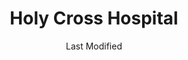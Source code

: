 ---
layout: location-page
date: Last Modified
description: "Local COVID-19 testing is available at Holy Cross Hospital in Taos, New Mexico, USA."
permalink: "locations/new-mexico/taos/holy-cross-hospital/"
tags:
  - locations
  - new-mexico
title: Holy Cross Hospital 
uniqueName: holy-cross-hospital
state: New Mexico
stateAbbr: NM
hood: "Taos"
address: "1397 Weimer Road"
city: "Taos"
zip: "87571"
zipsNearby: "81120 81126 81129 81138 81141 81148 81152 81091 87510 87516 87511 87512 87513 87514 87712 87515 87517 87518 87519 87713 87521 87576 87522 87714 87715 87523 87578 87524 87012 87527 87710 87718 87529 87530 87531 87532 87533 87537 87535 87722 87723 87539 87701 87745 87544 87545 87551 87728 87548 87731 87732 87734 87549 87552 87553 87554 87556 87736 87557 87558 87742 87562 87564 87565 87566 87567 87501 87502 87503 87504 87505 87506 87507 87509 87592 87594 87729 87747 87525 87571 87580 87573 87574 87575 87577 87749 87543 87579 87581 87582 87735 87752 87750 87753 87064 81134 81153" 
mapUrl: "http://maps.apple.com/?q=Holy+Cross+Hospital&address=1397+Weimer+Road,Taos,New+Mexico,87571"
locationType: Drive-thru
phone: "800-755-6236"
website: "https://holycrossmedicalcenter.org/"
onlineBooking: undefined
closed: undefined
closedUpdate: April 22nd, 2020
notes: "Requires phone screen."
days: Contact for hours of operation.
ctaMessage: Learn more
ctaUrl: "https://holycrossmedicalcenter.org/"
---
